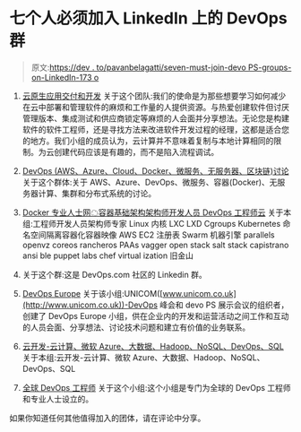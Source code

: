 # 七个人必须加入 LinkedIn 上的 DevOps 群

> 原文:[https://dev . to/pavanbelagatti/seven-must-join-devo PS-groups-on-LinkedIn-173 o](https://dev.to/pavanbelagatti/seven-must-join-devops-groups-on-linkedin-173o)

1.  [云原生应用交付和开发](http://bit.ly/devopsgroup)
    关于这个团队:我们的使命是为那些想要学习如何减少在云中部署和管理软件的麻烦和工作量的人提供资源。与热爱创建软件但讨厌管理版本、集成测试和供应商锁定等麻烦的人会面并分享想法。无论您是构建软件的软件工程师，还是寻找方法来改进软件开发过程的经理，这都是适合您的地方。我们小组的成员认为，云计算并不意味着复制与本地计算相同的限制。为云创建代码应该是有趣的，而不是陷入流程调试。

2.  [DevOps (AWS、Azure、Cloud、Docker、微服务、无服务器、区块链)讨论](http://bit.ly/devopsgroup2)
    关于这个群体:关于 AWS、Azure、DevOps、微服务、容器(Docker)、无服务器计算、集群和分布式系统的讨论。

3.  [Docker 专业人士网☁容器基础架构架构师开发人员 DevOps 工程师云](http://bit.ly/devopsgroup3)
    关于本组:工程师开发人员架构师专家 Linux 内核 LXC LXD Cgroups Kubernetes 命名空间隔离容器化容器映像 AWS EC2 注册表 Swarm 机器引擎 parallels openvz coreos rancheros PAAs vagger open stack salt stack capistrano ansi ble puppet labs chef virtual ization 旧金山

4.  关于这个群:这是 DevOps.com 社区的 Linkedin 群。

5.  [DevOps Europe](http://bit.ly/devopsgroup5)
    关于该小组:UNICOM([www.unicom.co.uk](http://www.unicom.co.uk))-DevOps 峰会和 devo PS 展示会议的组织者，创建了 DevOps Europe 小组，供在企业内的开发和运营活动之间工作和互动的人员会面、分享想法、讨论技术问题和建立有价值的业务联系。

6.  [云开发-云计算、微软 Azure、大数据、Hadoop、NoSQL、DevOps、SQL](http://bit.ly/devopsgroup6)
    关于本组:云开发-云计算、微软 Azure、大数据、Hadoop、NoSQL、DevOps、SQL

7.  [全球 DevOps 工程师](http://bit.ly/devopsgroup7)
    关于这个小组:这个小组是专门为全球的 DevOps 工程师和专业人士设立的。

如果你知道任何其他值得加入的团体，请在评论中分享。